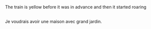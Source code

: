 The train is yellow 
before it was in advance 
and then it started roaring

<br> Je voudrais avoir une maison avec grand jardin.

